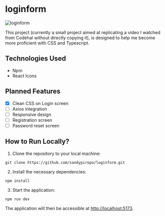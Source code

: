 # loginform

![loginform](https://github.com/sandypiropo/loginform/assets/121200148/71e6f891-88b5-4b2c-9627-8bd233c3d1a4)


This project (currently a small project aimed at replicating a video I watched from Codehal without directly copying it), is designed to help me become more proficient with CSS and Typescript.

## Technologies Used
- Npm
- React Icons

## Planned Features
- [x] Clean CSS on Login screen
- [ ] Axios integration
- [ ] Responsive design
- [ ] Registration screen
- [ ] Password reset screen

<h2>How to Run Locally?</h2>
<ol>
  <li>Clone the repository to your local machine:</li>
</ol>

<pre><code>git clone https://github.com/sandypiropo/loginform.git</code></pre>

<ol start="2">
  <li>Install the necessary dependencies:</li>
</ol>

<pre><code>npm install</code></pre>

<ol start="3">
  <li>Start the application:</li>
</ol>

<pre><code>npm run dev</code></pre>

<p>The application will then be accessible at <a href="http://localhost:5173/">http://localhost:5173</a>.</p>
